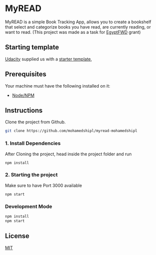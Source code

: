 # MyREAD

MyREAD is a simple Book Tracking App, allows you to create a bookshelf that select and categorize books you have read, are currently reading, or want to read.
 (This project was made as a task for [EgyptFWD] grant)


[egyptfwd]: https://egfwd.com

## Starting template

[Udacity] supplied us with a [starter template],

[udacity]: https://udacity.com
[starter template]: https://github.com/udacity/nd0191-c1-myreads/



## Prerequisites
Your machine must have the following installed on it:
- [Node/NPM](https://nodejs.org/en/download/) 



## Instructions

Clone the project from Github.

```bash
git clone https://github.com/mohamedshipl/myread-mohamedshipl
```

### 1. Install Dependencies
After Cloning the project, head inside the project folder and run
```
npm install
```

### 2. Starting the project
Make sure to have Port 3000 available
```
npm start
```


### Development Mode

```bash
npm install
npm start
```

## License

[MIT](https://choosealicense.com/licenses/mit/)


